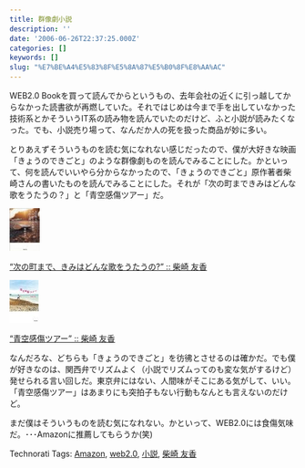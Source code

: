 ```yaml
---
title: 群像劇小説
description: ''
date: '2006-06-26T22:37:25.000Z'
categories: []
keywords: []
slug: "%E7%BE%A4%E5%83%8F%E5%8A%87%E5%B0%8F%E8%AA%AC"
---
```

WEB2.0 Bookを買って読んでからというもの、去年会社の近くに引っ越してからなかった読書欲が再燃していた。それではじめは今まで手を出していなかった技術系とかそういうIT系の読み物を読んでいたのだけど、ふと小説が読みたくなった。でも、小説売り場って、なんだか人の死を扱った商品が妙に多い。  
  
とりあえずそういうものを読む気になれない感じだったので、僕が大好きな映画「きょうのできごと」のような群像劇ものを読んでみることにした。かといって、何を読んでいいやら分からなかったので、「きょうのできごと」原作著者柴崎さんの書いたものを読んでみることにした。それが「次の町まできみはどんな歌をうたうの？」と「青空感傷ツアー」だ。

![](0__xT44iQ0vqTJBl3qi.jpg)

[“次の町まで、きみはどんな歌をうたうの?” :: 柴崎 友香](http://www.amazon.co.jp/exec/obidos/redirect?tag=mrchildrenonl-22%26link_code=xm2%26camp=2025%26creative=165953%26path=http://www.amazon.co.jp/gp/redirect.html%253fASIN=4309407862%2526tag=mrchildrenonl-22%2526lcode=xm2%2526cID=2025%2526ccmID=165953%2526location=/o/ASIN/4309407862%25253FSubscriptionId=02ZH6J1W0649DTNS6002)

![](0__Bxb0__UbeldpGoidC.jpg)

[“青空感傷ツアー” :: 柴崎 友香](http://www.amazon.co.jp/exec/obidos/redirect?tag=mrchildrenonl-22%26link_code=xm2%26camp=2025%26creative=165953%26path=http://www.amazon.co.jp/gp/redirect.html%253fASIN=4309407668%2526tag=mrchildrenonl-22%2526lcode=xm2%2526cID=2025%2526ccmID=165953%2526location=/o/ASIN/4309407668%25253FSubscriptionId=02ZH6J1W0649DTNS6002)

なんだろな、どちらも「きょうのできごと」を彷彿とさせるのは確かだ。でも僕が好きなのは、関西弁でリズムよく（小説でリズムってのも変な気がするけど）発せられる言い回しだ。東京弁にはない、人間味がそこにある気がして、いい。「青空感傷ツアー」はあまりにも突拍子もない行動もなんとも言えないのだけど。  
  
まだ僕はそういうものを読む気になれない。かといって、WEB2.0には食傷気味だ。･･･Amazonに推薦してもらうか(笑)

Technorati Tags: [Amazon](http://www.technorati.com/tag/Amazon), [web2.0](http://www.technorati.com/tag/web2.0), [小説](http://www.technorati.com/tag/小説), [柴崎 友香](http://www.technorati.com/tag/柴崎%20友香)